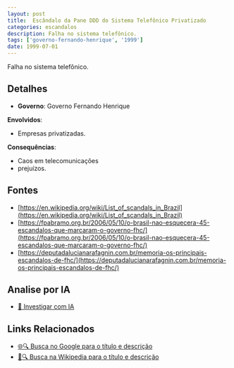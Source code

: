 ```yaml
---
layout: post
title:  Escândalo da Pane DDD do Sistema Telefônico Privatizado
categories: escandalos
description: Falha no sistema telefônico.
tags: ['governo-fernando-henrique', '1999']
date: 1999-07-01
---
```


Falha no sistema telefônico.

## Detalhes
- **Governo**: Governo Fernando Henrique

**Envolvidos**:
- Empresas privatizadas.


**Consequências**:
- Caos em telecomunicações
- prejuízos.


## Fontes
- [https://en.wikipedia.org/wiki/List_of_scandals_in_Brazil](https://en.wikipedia.org/wiki/List_of_scandals_in_Brazil)
- [https://fpabramo.org.br/2006/05/10/o-brasil-nao-esquecera-45-escandalos-que-marcaram-o-governo-fhc/](https://fpabramo.org.br/2006/05/10/o-brasil-nao-esquecera-45-escandalos-que-marcaram-o-governo-fhc/)
- [https://deputadalucianarafagnin.com.br/memoria-os-principais-escandalos-de-fhc/](https://deputadalucianarafagnin.com.br/memoria-os-principais-escandalos-de-fhc/)


## Analise por IA
- [🤖 Investigar com IA](https://www.perplexity.ai/search?q=Esc%C3%A2ndalo%20da%20Pane%20DDD%20do%20Sistema%20Telef%C3%B4nico%20Privatizado%20Falha%20no%20sistema%20telef%C3%B4nico.%20Governo%20Fernando%20Henrique)

## Links Relacionados
- [🌐🔍 Busca no Google para o título e descrição](https://www.google.com/search?q=Esc%C3%A2ndalo%20da%20Pane%20DDD%20do%20Sistema%20Telef%C3%B4nico%20Privatizado%20Falha%20no%20sistema%20telef%C3%B4nico.%20Governo%20Fernando%20Henrique)
- [📖🔍 Busca na Wikipedia para o título e descrição](https://pt.wikipedia.org/w/index.php?search=Esc%C3%A2ndalo%20da%20Pane%20DDD%20do%20Sistema%20Telef%C3%B4nico%20Privatizado%20Falha%20no%20sistema%20telef%C3%B4nico.%20Governo%20Fernando%20Henrique)

